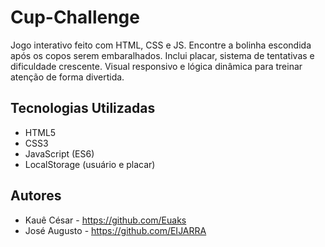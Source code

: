 # Cup-Challenge
Jogo interativo feito com HTML, CSS e JS. Encontre a bolinha escondida após os copos serem embaralhados. Inclui placar, sistema de tentativas e dificuldade crescente. Visual responsivo e lógica dinâmica para treinar atenção de forma divertida.

## Tecnologias Utilizadas

- HTML5
- CSS3
- JavaScript (ES6)
- LocalStorage (usuário e placar)

## Autores

- Kauê César - https://github.com/Euaks
- José Augusto - https://github.com/EIJARRA
